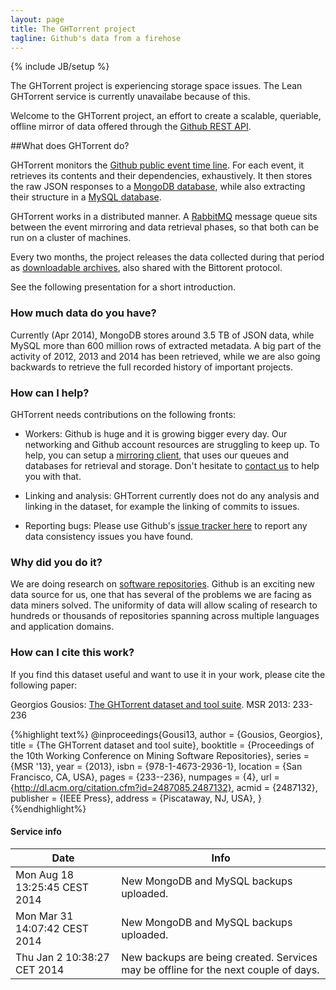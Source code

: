 ```yaml
---
layout: page
title: The GHTorrent project 
tagline: Github's data from a firehose 
---
```

{% include JB/setup %}

<div class="alert alert-danger" role="alert">The GHTorrent project is
experiencing storage space issues. The Lean GHTorrent service is currently
unavailabe because of this.</div>

Welcome to the GHTorrent project, an effort to create a scalable, queriable,
offline mirror of data offered through the [Github REST API](http://developer.github.com).

##What does GHTorrent do?

GHTorrent monitors the [Github public event time
line](https://api.github.com/events). For each event, it retrieves its contents
and their dependencies, exhaustively. It then stores the raw JSON responses to a
[MongoDB database](raw.html), while also extracting their structure in a [MySQL
database](relational.html). 

GHTorrent works in a distributed manner. A [RabbitMQ](http://www.rabbitmq.com/)
message queue sits between the event mirroring and data retrieval phases, 
so that both can be run on a cluster of machines.

Every two months, the project releases the data collected during that period as
[downloadable archives](downloads.html), also shared with the Bittorent
protocol.

See the following presentation for a short introduction.

<div style="width: 60%;margin-left:auto;margin-right:auto;">
<script class="speakerdeck-embed" data-id="75bea5909fbb0130f0eb364613f6f036" data-ratio="1.33333" src="//speakerdeck.com/assets/embed.js"></script>
</div>

### How much data do you have?

Currently (Apr 2014), MongoDB stores around 3.5 TB of JSON data, while MySQL
more than 600 million rows of extracted metadata. A big part of the activity of
2012, 2013 and 2014 has been retrieved, while we are also going backwards to
retrieve the full recorded history of important projects.

### How can I help?

GHTorrent needs contributions on the following fronts:

* Workers: Github is huge and it is growing bigger every day. Our networking
and Github account resources are struggling to keep up. 
To help, you can setup a [mirroring client](docs.html), that uses our queues and
databases for retrieval and storage. Don't hesitate to [contact
us](mailto:gousiosg@gmail.com) to help you with that.

* Linking and analysis: GHTorrent currently does not do any analysis and linking
in the dataset, for example the linking of commits to issues.

* Reporting bugs: Please use Github's [issue tracker here](https://github.com/gousiosg/ghtorrent.org/issues) to report any data consistency issues you have found. 

### Why did you do it?

We are doing research on [software repositories](http://www.msrconf.org/).
Github is an exciting new data source for us, one that has several of the
problems we are facing as data miners solved. The uniformity of data 
will allow scaling of research to hundreds or thousands of repositories
spanning across multiple languages and application domains.


### How can I cite this work? 

If you find this dataset useful and want to use it in your work, please cite the
following paper:

Georgios Gousios: [The GHTorrent dataset and tool
suite](http://www.gousios.gr/bibliography/G13.html). MSR 2013: 233-236

{%highlight text%}
@inproceedings{Gousi13,
  author = {Gousios, Georgios},
  title = {The GHTorrent dataset and tool suite},
  booktitle = {Proceedings of the 10th Working Conference on Mining Software
    Repositories},
  series = {MSR '13},
  year = {2013},
  isbn = {978-1-4673-2936-1},
  location = {San Francisco, CA, USA},
  pages = {233--236},
  numpages = {4},
  url = {http://dl.acm.org/citation.cfm?id=2487085.2487132},
  acmid = {2487132},
  publisher = {IEEE Press},
  address = {Piscataway, NJ, USA},
} 
{%endhighlight%}

#### Service info
<table class="table table-hover table-condensed">
  <thead>
    <tr>
      <th>Date</th>
      <th>Info</th>
    </tr>
  </thead>
  <tbody>
    <tr>
      <td>Mon Aug 18 13:25:45 CEST 2014</td>
      <td>New MongoDB and MySQL backups uploaded.</td>
    </tr>
     <tr>
      <td>Mon Mar 31 14:07:42 CEST 2014</td>
      <td>New MongoDB and MySQL backups uploaded.</td>
    </tr>
     <tr>
      <td>Thu Jan  2 10:38:27 CET 2014</td> 
      <td>New backups are being created. Services may be offline for the next couple of days.</td>
    </tr>
 </tbody>
</table>
